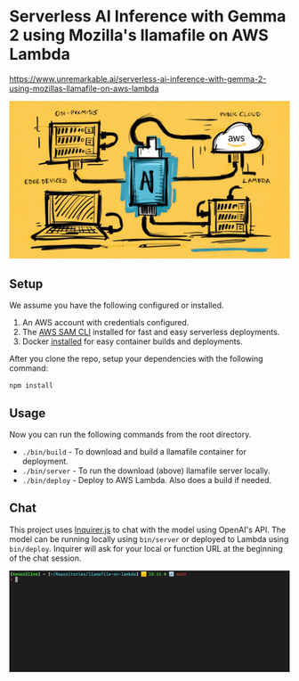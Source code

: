 # Serverless AI Inference with Gemma 2 using Mozilla's llamafile on AWS Lambda

https://www.unremarkable.ai/serverless-ai-inference-with-gemma-2-using-mozillas-llamafile-on-aws-lambda

![Llamafile on AWS Lambda](public/llamafile-on-lambda.jpg)

## Setup

We assume you have the following configured or installed.

1. An AWS account with credentials configured.
2. The [AWS SAM CLI](https://docs.aws.amazon.com/serverless-application-model/latest/developerguide/install-sam-cli.html) installed for fast and easy serverless deployments.
3. Docker [installed](https://www.docker.com) for easy container builds and deployments.

After you clone the repo, setup your dependencies with the following command:

```shell
npm install
```

## Usage

Now you can run the following commands from the root directory.

* `./bin/build` - To download  and build a llamafile container for deployment.
* `./bin/server` - To run the download (above) llamafile server locally.
* `./bin/deploy` - Deploy to AWS Lambda. Also does a build if needed.

## Chat

This project uses [Inquirer.js](https://www.npmjs.com/package/inquirer) to chat with the model using OpenAI's API. The model can be running locally using `bin/server` or deployed to Lambda using `bin/deploy`. Inquirer will ask for your local or function URL at the beginning of the chat session.

![Llamafile on AWS Lambda](public/llamafile-on-lambda.gif)
